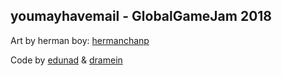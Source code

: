 youmayhavemail - GlobalGameJam 2018
-----------------

Art by herman boy: [hermanchanp](https://github.com/hermanchanp)

Code by [edunad](https://github.com/edunad) & [dramein](https://github.com/dramein)
